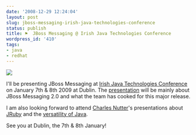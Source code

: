 ```yaml
---
date: '2008-12-29 12:24:04'
layout: post
slug: jboss-messaging-irish-java-technologies-conference
status: publish
title: ⚑  JBoss Messaging @ Irish Java Technologies Conference
wordpress_id: '410'
tags:
- java
- redhat
---
```


[![](http://ijtc.firstport.ie/site_media/images/footer.gif)](http://ijtc.firstport.ie/)

I'll be presenting JBoss Messaging at [Irish Java Technologies Conference][ijtc] on January 7th & 8th 2009 at Dublin.
The [presentation][jbm-talk] will be mainly about JBoss Messaging 2.0 and what the team has cooked for this major release.

I am also looking forward to attend [Charles Nutter][headius]'s presentations about [JRuby][jruby-talk] and the [versatility of Java][versatility-talk].

See you at Dublin, the 7th & 8th January!

[ijtc]: http://ijtc.firstport.ie/
[jbm-talk]:http://ijtc.firstport.ie/lecture/12/
[headius]: http://blog.headius.com/
[jruby-talk]: http://ijtc.firstport.ie/lecture/11/
[versatility-talk]:http://ijtc.firstport.ie/lecture/21/
